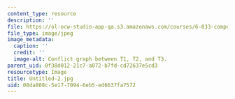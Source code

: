 ```yaml
---
content_type: resource
description: ''
file: https://ol-ocw-studio-app-qa.s3.amazonaws.com/courses/6-033-computer-system-engineering-spring-2018/08da808c5e1770946eb5ed6637fa7572_Untitled-2.jpg
file_type: image/jpeg
image_metadata:
  caption: ''
  credit: ''
  image-alt: Conflict graph between T1, T2, and T3.
parent_uid: 0f38d012-21c7-a072-b7fd-cd72637e5cd3
resourcetype: Image
title: Untitled-2.jpg
uid: 08da808c-5e17-7094-6eb5-ed6637fa7572
---
```

